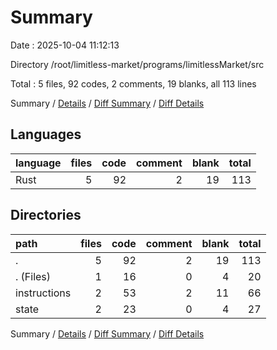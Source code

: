 # Summary

Date : 2025-10-04 11:12:13

Directory /root/limitless-market/programs/limitlessMarket/src

Total : 5 files,  92 codes, 2 comments, 19 blanks, all 113 lines

Summary / [Details](details.md) / [Diff Summary](diff.md) / [Diff Details](diff-details.md)

## Languages
| language | files | code | comment | blank | total |
| :--- | ---: | ---: | ---: | ---: | ---: |
| Rust | 5 | 92 | 2 | 19 | 113 |

## Directories
| path | files | code | comment | blank | total |
| :--- | ---: | ---: | ---: | ---: | ---: |
| . | 5 | 92 | 2 | 19 | 113 |
| . (Files) | 1 | 16 | 0 | 4 | 20 |
| instructions | 2 | 53 | 2 | 11 | 66 |
| state | 2 | 23 | 0 | 4 | 27 |

Summary / [Details](details.md) / [Diff Summary](diff.md) / [Diff Details](diff-details.md)